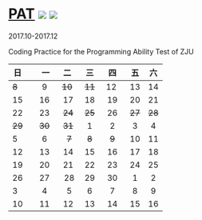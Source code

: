 # [PAT](https://www.patest.cn/) ![](https://img.shields.io/badge/language-C++-purple.svg) ![](https://img.shields.io/badge/license-MIT-brightgreen.svg) 

2017.10-2017.12 

Coding Practice for the Programming Ability Test of ZJU

| 日   |    一     |      二     | 三	       |    四     |   五      |    六     |
| ---- | :------:  | :--------: |:--------: |:--------: |:--------: |:--------: |
| ~~8~~    |   9       |    ~~10~~      |   ~~11~~      |   12      |   13       |    14    |
| 15   |   16      |    17      |   18      |   19      |   20       |    21    |
| 22   |   23      |    ~~24~~      |   ~~25~~      |   26      |    ~~27~~    |    ~~28~~    |
| ~~29~~   |   ~~30~~      |    ~~31~~      |   1       |   2       |   3        |    4     |
| 5    |   6       |    ~~7~~      |   ~~8~~       |   ~~9~~       |   10       |    11    |
| 12   |   13      |    14      |   15      |   16      |   17       |    18    |
| 19   |   20      |    21      |   22      |   23      |   24       |    25    |
| 26   |   27      |    28      |   29      |   30      |   1        |    2     |
| 3    |   4       |    5       |   6       |   7       |   8        |    9     |
| 10   |   11      |    12      |   13      |   14      |   15       |    16    |


